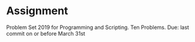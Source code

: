 # Assignment
Problem Set 2019 for Programming and Scripting. Ten Problems.  Due: last commit on or before March 31st


